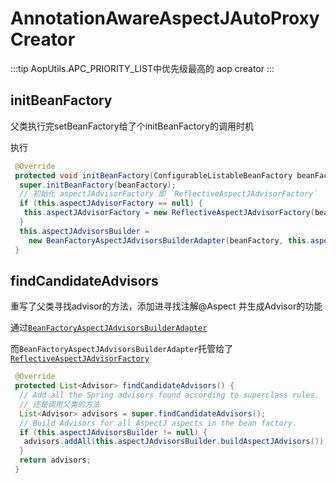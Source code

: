 # AnnotationAwareAspectJAutoProxyCreator

:::tip
AopUtils.APC_PRIORITY_LIST中优先级最高的 aop creator
:::

## initBeanFactory

父类执行完setBeanFactory给了个initBeanFactory的调用时机

执行

```java
 @Override
 protected void initBeanFactory(ConfigurableListableBeanFactory beanFactory) {
  super.initBeanFactory(beanFactory);
  // 初始化 aspectJAdvisorFactory 即 `ReflectiveAspectJAdvisorFactory`
  if (this.aspectJAdvisorFactory == null) {
   this.aspectJAdvisorFactory = new ReflectiveAspectJAdvisorFactory(beanFactory);
  }
  this.aspectJAdvisorsBuilder =
    new BeanFactoryAspectJAdvisorsBuilderAdapter(beanFactory, this.aspectJAdvisorFactory);
 }
```

## findCandidateAdvisors

重写了父类寻找advisor的方法，添加进寻找注解@Aspect 并生成Advisor的功能

通过[`BeanFactoryAspectJAdvisorsBuilderAdapter`](./BeanFactoryAspectJAdvisorsBuilder)

而`BeanFactoryAspectJAdvisorsBuilderAdapter`托管给了[`ReflectiveAspectJAdvisorFactory`](./ReflectiveAspectJAdvisorFactory)

```java
 @Override
 protected List<Advisor> findCandidateAdvisors() {
  // Add all the Spring advisors found according to superclass rules.
  // 还是调用父类的方法
  List<Advisor> advisors = super.findCandidateAdvisors();
  // Build Advisors for all AspectJ aspects in the bean factory.
  if (this.aspectJAdvisorsBuilder != null) {
   advisors.addAll(this.aspectJAdvisorsBuilder.buildAspectJAdvisors());
  }
  return advisors;
 }
```
